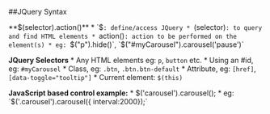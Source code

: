 ##JQuery Syntax

**$(selector).action()**
		* `$`: define/access JQuery
		* `(selector)`: to query and find HTML elements
		* `action()`: action to be performed on the element(s)
		* eg: `$("p").hide()`, `$("#myCarousel").carousel('pause')`

**JQuery Selectors**
		* Any HTML elements eg: `p`, `button` etc.
		* Using an #id, eg: `#myCarousel`
		* Class, eg: `.btn`, `.btn.btn-default`
		* Attribute, eg: `[href]`, `[data-toggle="tooltip"]`
		* Current element: `$(this)`

**JavaScript based control example:**
		* $('carousel').carousel();
		* eg:
			`$('.carousel').carousel({ interval:2000});`
